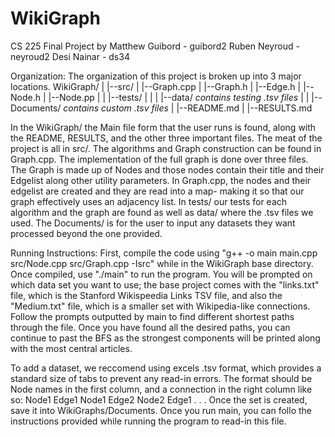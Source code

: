 # WikiGraph
CS 225 Final Project by
Matthew Guibord - guibord2
Ruben Neyroud - neyroud2
Desi Nainar - ds34

Organization:
The organization of this project is broken up into 3 major locations. 
WikiGraph/
|
|--src/
|   |--Graph.cpp
|   |--Graph.h
|   |--Edge.h
|   |--Node.h
|   |--Node.pp
|
|
|--tests/
|   |
|   |--data/ *contains testing .tsv files*
|
|
|--Documents/ *contains custom .tsv files*
|
|--README.md
|
|--RESULTS.md

In the WikiGraph/ the Main file form that the user runs is found, along with the README, RESULTS, and the other three important files. The meat of the project is all in src/. The algorithms and Graph construction can be found in Graph.cpp. The implementation of the full graph is done over three files. The Graph is made up of Nodes and those nodes contain their title and their Edgelist along other utility parameters. In Graph.cpp, the nodes and their edgelist are created and they are read into a map- making it so that our graph effectively uses an adjacency list. In tests/ our tests for each algorithm and the graph are found as well as data/ where the .tsv files we used. The Documents/ is for the user to input any datasets they want processed beyond the one provided.

Running Instructions:
First, compile the code using "g++ -o main main.cpp src/Node.cpp src/Graph.cpp -Isrc" while in the WikiGraph base directory. Once compiled, use "./main" to run the program. You will be prompted on which data set you want to use; the base project comes with the "links.txt" file, which is the Stanford Wikispeedia Links TSV file, and also the "Medium.txt" file, which is a smaller set with Wikipedia-like connections. Follow the prompts outputted by main to find different shortest paths through the file. Once you have found all the desired paths, you can continue to past the BFS as the strongest components will be printed along with the most central articles.

To add a dataset, we reccomend using excels .tsv format, which provides a standard size of tabs to prevent any read-in errors. The format should be Node names in the first column, and a connection in the right column like so:
Node1   Edge1
Node1   Edge2
Node2   Edge1
.
.
.
Once the set is created, save it into WikiGraphs/Documents. Once you run main, you can follo the instructions provided while running the program to read-in this file.
